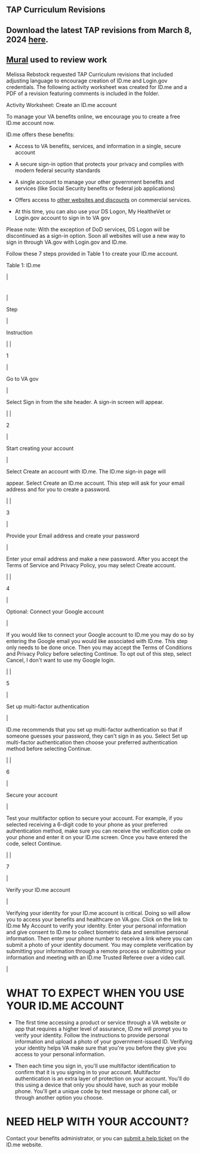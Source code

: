 ## TAP Curriculum Revisions

## Download the latest TAP revisions from March 8, 2024 [here](https://api.zenhub.com/attachedFiles/eyJfcmFpbHMiOnsibWVzc2FnZSI6IkJBaHBBNTdDQXc9PSIsImV4cCI6bnVsbCwicHVyIjoiYmxvYl9pZCJ9fQ==--75474678c6b81a8a0d53dc6374fdf802876ba4be/TAPUpdates_03082024.pdf).

## [Mural](https://app.mural.co/t/departmentofveteransaffairs9999/m/departmentofveteransaffairs9999/1716211734624/7456b35099d6ecc25e2f3b8d35dcb3f969d5f16b?sender=u1b0df595924572baa8a94764) used to review work

Melissa Rebstock requested TAP Curriculum revisions that included adjusting language to encourage creation of ID.me and Login.gov credentials. The following activity worksheet was created for ID.me and a PDF of a revision featuring comments is included in the folder.


Activity Worksheet: Create an ID.me account

To manage your VA benefits online, we encourage you to create a free ID.me account now.

ID.me offers these benefits:

-   Access to VA benefits, services, and information in a single, secure account

-   A secure sign-in option that protects your privacy and complies with modern federal security standards

-   A single account to manage your other government benefits and services (like Social Security benefits or federal job applications)

-   Offers access to [other websites and discounts](https://www.id.me/privacy?_ga=2.5549872.284209752.1709741728-782667316.1684915095) on commercial services.

-   At this time, you can also use your DS Logon, My HealtheVet or Login.gov account to sign in to VA gov

Please note: With the exception of DoD services, DS Logon will be discontinued as a sign-in option. Soon all websites will use a new way to sign in through VA.gov with Login.gov and ID.me.

Follow these 7 steps provided in Table 1 to create your ID.me account.

Table 1: ID.me

|

#

 |

Step

 |

Instruction

 |
|

1

 |

Go to  VA gov

 |

Select Sign in from the site header. A sign-in screen will appear.

 |
|

2

 |

Start creating your account

 |

Select Create an account with ID.me. The ID.me sign-in  page will

appear. Select Create an ID.me account. This step will ask for your email address and for you to create a password.

 |
|

3

 |

Provide your Email address and create your password

 |

Enter your email address and make a new password. After you accept the Terms of Service and Privacy Policy, you may select Create account.

 |
|

4

 |

Optional: Connect your Google account

 |

If you would like to connect your Google account to ID.me you may do so by entering the Google email you would like associated with ID.me. This step only needs to be done once. Then you may accept the Terms of Conditions and Privacy Policy before selecting Continue. To opt out of this step, select Cancel, I don't want to use my Google login.

 |
|

5

 |

Set up multi-factor authentication

 |

ID.me recommends that you set up multi-factor authentication so that if someone guesses your password, they can't sign in as you. Select Set up multi-factor authentication then choose your preferred authentication method before selecting Continue. 

 |
|

6

 |

Secure your account

 |

Test your multifactor option to secure your account. For example, if you selected receiving a 6-digit code to your phone as your preferred authentication method, make sure you can receive the verification code on your phone and enter it on your ID.me screen. Once you have entered the code, select Continue.

 |
|

7

 |

Verify your ID.me account

 |

Verifying your identity for your ID.me account is critical. Doing so will allow you to access your benefits and healthcare on VA.gov. Click on the link to ID.me My Account to verify your identity. Enter your personal information and give consent to ID.me to collect biometric data and sensitive personal information. Then enter your phone number to receive a link where you can submit a photo of your identity document. You may complete verification by submitting your information through a remote process or submitting your information and meeting with an ID.me Trusted Referee over a video call.

 |

WHAT TO EXPECT WHEN YOU USE YOUR ID.ME ACCOUNT
==============================================

-   The first time accessing a product or service through a VA website or app that requires a higher level of assurance, ID.me will prompt you to verify your identity. Follow the instructions to provide personal information and upload a photo of your government-issued ID. Verifying your identity helps VA make sure that you're you before they give you access to your personal information.

-   Then each time you sign in, you'll use multifactor identification to confirm that it is you signing in to your account. Multifactor authentication is an extra layer of protection on your account. You'll do this using a device that only you should have, such as your mobile phone. You'll get a unique code by text message or phone call, or through another option you choose.

NEED HELP WITH YOUR ACCOUNT?
============================

Contact your benefits administrator, or you can [submit a help ticket](https://help.id.me/hc/en-us/requests/new?ticket_form_id=5988965855383&_ga=2.34580258.284209752.1709741728-782667316.1684915095) on the ID.me website. 
